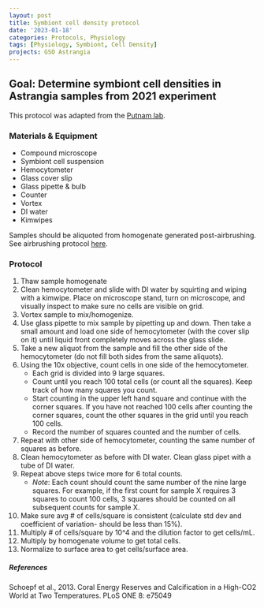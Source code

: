 ```yaml
---
layout: post
title: Symbiont cell density protocol
date: '2023-01-18'
categories: Protocols, Physiology
tags: [Physiology, Symbiont, Cell Density]
projects: GSO Astrangia 
---
```


## Goal: Determine symbiont cell densities in Astrangia samples from 2021 experiment 

This protocol was adapted from the [Putnam lab](https://github.com/Putnam-Lab/Lab_Management/blob/master/Lab_Resources/Physiology_Protocols/Cell_Density-Protocol.md). 

### Materials & Equipment 

- Compound microscope 
- Symbiont cell suspension 
- Hemocytometer
- Glass cover slip 
- Glass pipette & bulb 
- Counter 
- Vortex 
- DI water
- Kimwipes 

Samples should be aliquoted from homogenate generated post-airbrushing. See airbrushing protocol [here](https://github.com/JillAshey/JillAshey_Putnam_Lab_Notebook/blob/master/_posts/2022-03-20-Clipping-Airbrushing.md).

### Protocol 

1. Thaw sample homogenate
2. Clean hemocytometer and slide with DI water by squirting and wiping with a kimwipe. Place on microscope stand, turn on microscope, and visually inspect to make sure no cells are visible on grid.
3. Vortex sample to mix/homogenize. 
4. Use glass pipette to mix sample by pipetting up and down. Then take a small amount and load one side of hemocytometer (with the cover slip on it) until liquid front completely moves across the glass slide. 
5. Take a new aliquot from the sample and fill the other side of the hemocytometer (do not fill both sides from the same aliquots).
6. Using the 10x objective, count cells in one side of the hemocytometer. 
	- Each grid is divided into 9 large squares. 
	- Count until you reach 100 total cells (or count all the squares). Keep track of how many squares you count.
	- Start counting in the upper left hand square and continue with the corner squares. If you have not reached 100 cells after counting the corner squares, count the other squares in the grid until you reach 100 cells. 
	- Record the number of squares counted and the number of cells. 
7. Repeat with other side of hemocytometer, counting the same number of squares as before.
8. Clean hemocytometer as before with DI water. Clean glass pipet with a tube of DI water.
9. Repeat above steps twice more for 6 total counts.
	- *Note*: Each count should count the same number of the nine large squares. For example, if the first count for sample X requires 3 squares to count 100 cells, 3 squares should be counted on all subsequent counts for sample X.
10. Make sure avg # of cells/square is consistent (calculate std dev and coefficient of variation- should be less than 15%).
11. Multiply # of cells/square by 10^4 and the dilution factor to get cells/mL. 
12. Multiply by homogenate volume to get total cells. 
13. Normalize to surface area to get cells/surface area. 

##### References

Schoepf et al., 2013. Coral Energy Reserves and Calcification in a High-CO2 World at Two Temperatures. PLoS ONE 8: e75049


